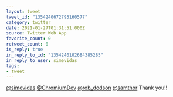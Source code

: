 ```yaml
---
layout: tweet
tweet_id: "1354240672795160577"
category: twitter
date: 2021-01-27T01:31:51.000Z
source: Twitter Web App
favorite_count: 0
retweet_count: 0
is_reply: true
in_reply_to_id: "1354240102684385285"
in_reply_to_user: simevidas
tags:
- tweet
---
```


[@simevidas](https://twitter.com/@simevidas) [@ChromiumDev](https://twitter.com/@ChromiumDev) [@rob_dodson](https://twitter.com/@rob_dodson) [@samthor](https://twitter.com/@samthor) Thank you!!

